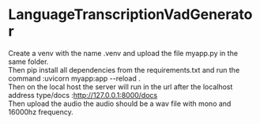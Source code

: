 # LanguageTranscriptionVadGenerator

Create a venv with the name .venv and upload the file myapp.py in the same folder.
</br>
Then pip install all dependencies from the requirements.txt and run the command :uvicorn myapp:app --reload .
</br>
Then on the local host the server will run in the url after the localhost address type/docs :http://127.0.0.1:8000/docs
</br>
Then upload the audio the audio should be a wav file with mono and 16000hz frequency.
</br>
